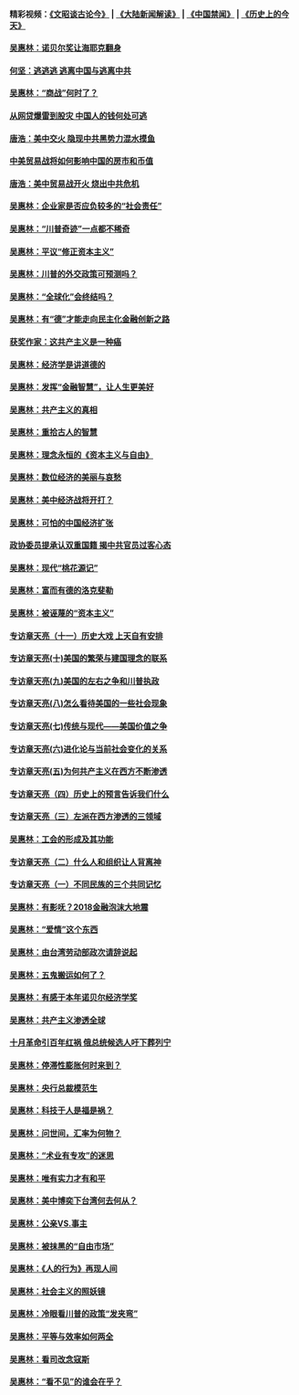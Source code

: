 #### 精彩视频：[《文昭谈古论今》](https://github.com/gfw-breaker/wenzhao/blob/master/README.md?t=12210331) | [《大陆新闻解读》](https://github.com/gfw-breaker/ntdtv-comedy/blob/master/README.md?t=12210331) | [《中国禁闻》](https://github.com/gfw-breaker/ntdtv-news/blob/master/README.md?t=12210331) | [《历史上的今天》](https://github.com/gfw-breaker/today-in-history/blob/master/README.md?t=12210331) 

#### [吴惠林：诺贝尔奖让海耶克翻身](../pages/nsc423/n10890049.md?t=12210331) 

#### [何坚：逃逃逃 逃离中国与逃离中共](../pages/nsc423/n10592891.md?t=12210331) 

#### [吴惠林：“商战”何时了？](../pages/nsc423/n10573558.md?t=12210331) 

#### [从网贷爆雷到股灾 中国人的钱何处可逃](../pages/nsc423/n10572800.md?t=12210331) 

#### [唐浩：美中交火 隐现中共黑势力混水摸鱼](../pages/nsc423/n10544040.md?t=12210331) 

#### [中美贸易战将如何影响中国的房市和币值](../pages/nsc423/n10543697.md?t=12210331) 

#### [唐浩：美中贸易战开火 烧出中共危机](../pages/nsc423/n10540126.md?t=12210331) 

#### [吴惠林：企业家是否应负较多的“社会责任”](../pages/nsc423/n10535022.md?t=12210331) 

#### [吴惠林：“川普奇迹”一点都不稀奇](../pages/nsc423/n10512808.md?t=12210331) 

#### [吴惠林：平议“修正资本主义”](../pages/nsc423/n10495724.md?t=12210331) 

#### [吴惠林：川普的外交政策可预测吗？](../pages/nsc423/n10462387.md?t=12210331) 

#### [吴惠林：“全球化”会终结吗？](../pages/nsc423/n10452838.md?t=12210331) 

#### [吴惠林：有“德”才能走向民主化金融创新之路](../pages/nsc423/n10432292.md?t=12210331) 

#### [获奖作家：这共产主义是一种癌](../pages/nsc423/n10431541.md?t=12210331) 

#### [吴惠林：经济学是讲道德的](../pages/nsc423/n10398014.md?t=12210331) 

#### [吴惠林：发挥“金融智慧”，让人生更美好](../pages/nsc423/n10375019.md?t=12210331) 

#### [吴惠林：共产主义的真相](../pages/nsc423/n10351394.md?t=12210331) 

#### [吴惠林：重拾古人的智慧](../pages/nsc423/n10337691.md?t=12210331) 

#### [吴惠林：理念永恒的《资本主义与自由》](../pages/nsc423/n10316274.md?t=12210331) 

#### [吴惠林：数位经济的美丽与哀愁](../pages/nsc423/n10292946.md?t=12210331) 

#### [吴惠林：美中经济战将开打？](../pages/nsc423/n10258825.md?t=12210331) 

#### [吴惠林：可怕的中国经济扩张](../pages/nsc423/n10219147.md?t=12210331) 

#### [政协委员提承认双重国籍 揭中共官员过客心态](../pages/nsc423/n10208809.md?t=12210331) 

#### [吴惠林：现代“桃花源记”](../pages/nsc423/n10185234.md?t=12210331) 

#### [吴惠林：富而有德的洛克斐勒](../pages/nsc423/n10142264.md?t=12210331) 

#### [吴惠林：被诬蔑的“资本主义”](../pages/nsc423/n10124816.md?t=12210331) 

#### [专访章天亮（十一）历史大戏 上天自有安排](../pages/nsc423/n10094905.md?t=12210331) 

#### [专访章天亮(十)美国的繁荣与建国理念的联系](../pages/nsc423/n10094899.md?t=12210331) 

#### [专访章天亮(九)美国的左右之争和川普执政](../pages/nsc423/n10094889.md?t=12210331) 

#### [专访章天亮(八)怎么看待美国的一些社会现象](../pages/nsc423/n10094857.md?t=12210331) 

#### [专访章天亮(七)传统与现代——美国价值之争](../pages/nsc423/n10093140.md?t=12210331) 

#### [专访章天亮(六)进化论与当前社会变化的关系](../pages/nsc423/n10092036.md?t=12210331) 

#### [专访章天亮(五)为何共产主义在西方不断渗透](../pages/nsc423/n10083620.md?t=12210331) 

#### [专访章天亮（四）历史上的预言告诉我们什么](../pages/nsc423/n10083606.md?t=12210331) 

#### [专访章天亮（三）左派在西方渗透的三领域](../pages/nsc423/n10081115.md?t=12210331) 

#### [吴惠林：工会的形成及其功能](../pages/nsc423/n10080633.md?t=12210331) 

#### [专访章天亮（二）什么人和组织让人背离神](../pages/nsc423/n10076637.md?t=12210331) 

#### [专访章天亮（一）不同民族的三个共同记忆](../pages/nsc423/n10074188.md?t=12210331) 

#### [吴惠林：有影呒？2018金融泡沫大地震](../pages/nsc423/n10040534.md?t=12210331) 

#### [吴惠林：“爱情”这个东西](../pages/nsc423/n10019423.md?t=12210331) 

#### [吴惠林：由台湾劳动部政次请辞说起](../pages/nsc423/n9979679.md?t=12210331) 

#### [吴惠林：五鬼搬运如何了？](../pages/nsc423/n9925338.md?t=12210331) 

#### [吴惠林：有感于本年诺贝尔经济学奖](../pages/nsc423/n9871883.md?t=12210331) 

#### [吴惠林：共产主义渗透全球](../pages/nsc423/n9812748.md?t=12210331) 

#### [十月革命引百年红祸 俄总统候选人吁下葬列宁](../pages/nsc423/n9810182.md?t=12210331) 

#### [吴惠林：停滞性膨胀何时来到？](../pages/nsc423/n9764136.md?t=12210331) 

#### [吴惠林：央行总裁模范生](../pages/nsc423/n9728134.md?t=12210331) 

#### [吴惠林：科技于人是福是祸？](../pages/nsc423/n9672982.md?t=12210331) 

#### [吴惠林：问世间，汇率为何物？](../pages/nsc423/n9621788.md?t=12210331) 

#### [吴惠林：“术业有专攻”的迷思](../pages/nsc423/n9580363.md?t=12210331) 

#### [吴惠林：唯有实力才有和平](../pages/nsc423/n9529599.md?t=12210331) 

#### [吴惠林：美中博奕下台湾何去何从？](../pages/nsc423/n9483598.md?t=12210331) 

#### [吴惠林：公亲VS.事主](../pages/nsc423/n9425637.md?t=12210331) 

#### [吴惠林：被抹黑的“自由市场”](../pages/nsc423/n9351545.md?t=12210331) 

#### [吴惠林：《人的行为》再现人间](../pages/nsc423/n9296339.md?t=12210331) 

#### [吴惠林：社会主义的照妖镜](../pages/nsc423/n9243460.md?t=12210331) 

#### [吴惠林：冷眼看川普的政策“发夹弯”](../pages/nsc423/n9120684.md?t=12210331) 

#### [吴惠林：平等与效率如何两全](../pages/nsc423/n9075430.md?t=12210331) 

#### [吴惠林：看司改念寇斯](../pages/nsc423/n9024915.md?t=12210331) 

#### [吴惠林：“看不见”的谁会在乎？](../pages/nsc423/n8977488.md?t=12210331) 


